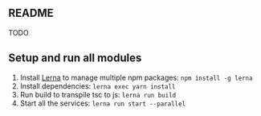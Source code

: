 ## README

TODO

## Setup and run all modules

1. Install [Lerna](https://lernajs.io/) to manage multiple npm packages: `npm install -g lerna`
1. Install dependencies: `lerna exec yarn install`
1. Run build to transpile tsc to js: `lerna run build`
1. Start all the services: `lerna run start --parallel`